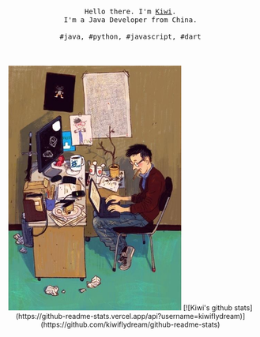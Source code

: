 <p align="center">
  <br>
  <br>
  <br>
  <samp>Hello there. I'm <a href="http://blog.coder4j.cn">Kiwi</a>.<br> I'm a Java Developer from China.<br><br>#java, #python, #javascript, #dart</samp>
  <br>
  <br>
  <br>
  <br>
  <img src="https://github.com/kiwiflydream/kiwiflydream/blob/master/coder.jpg" width="350" />
  [![Kiwi's github stats](https://github-readme-stats.vercel.app/api?username=kiwiflydream)](https://github.com/kiwiflydream/github-readme-stats)
</p>
